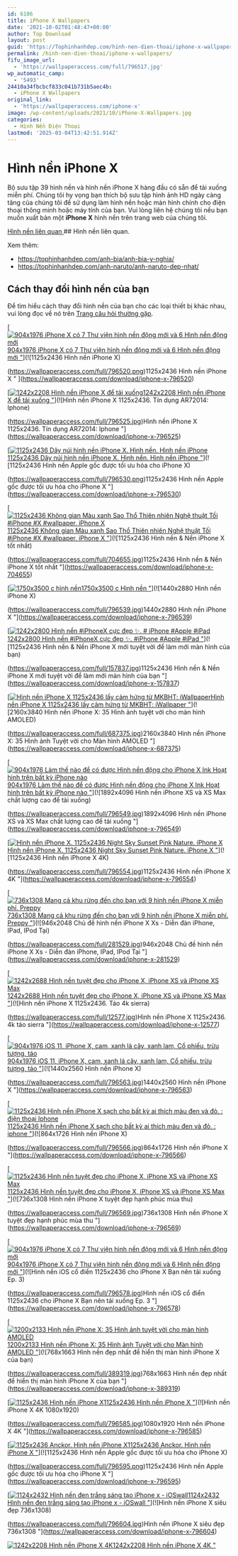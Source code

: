 ```yaml
---
id: 6106
title: iPhone X Wallpapers
date: '2021-10-02T01:48:47+00:00'
author: Top Download
layout: post
guid: 'https://Tophinhanhdep.com/hinh-nen-dien-thoai/iphone-x-wallpapers/'
permalink: /hinh-nen-dien-thoai/iphone-x-wallpapers/
fifu_image_url:
  - 'https://wallpaperaccess.com/full/796517.jpg'
wp_automatic_camp:
  - '5493'
24410a34fbcbcf833c041b731b5aec4b:
  - iPhone X Wallpapers
original_link:
  - 'https://wallpaperaccess.com/iphone-x'
image: /wp-content/uploads/2021/10/iPhone-X-Wallpapers.jpg
categories:
  - Hình Nền Điện Thoại
lastmod: '2025-03-04T13:42:51.914Z'
---
```

# Hình nền iPhone X

Bộ sưu tập 39 hình nền và hình nền iPhone X hàng đầu có sẵn để tải xuống miễn phí. Chúng tôi hy vọng bạn thích bộ sưu tập hình ảnh HD ngày càng tăng của chúng tôi để sử dụng làm hình nền hoặc màn hình chính cho điện thoại thông minh hoặc máy tính của bạn. Vui lòng liên hệ chúng tôi nếu bạn muốn xuất bản một **iPhone X** hình nền trên trang web của chúng tôi.

[Hình nền liên quan ](#related) ## Hình nền liên quan.

   
 Xem thêm:

   
- <https://tophinhanhdep.com/anh-bia/anh-bia-y-nghia/>
- <https://tophinhanhdep.com/anh-naruto/anh-naruto-dep-nhat/>

## Cách thay đổi hình nền của bạn

Để tìm hiểu cách thay đổi hình nền của bạn cho các loại thiết bị khác nhau, vui lòng đọc về nó trên [Trang câu hỏi thường gặp](https://tophinhanhdep.com/faq/).

  
[[![904x1976 iPhone X có 7 Thư viện hình nền động mới và 6 Hình nền động mới](https://wallpaperaccess.com/full/796517.jpg)904x1976 iPhone X có 7 Thư viện hình nền động mới và 6 Hình nền động mới "](https://wallpaperaccess.com/download/iphone-x-796517)](![1125x2436 Hình nền iPhone X)

(https://wallpaperaccess.com/full/796520.png)1125x2436 Hình nền iPhone X " ](https://wallpaperaccess.com/download/iphone-x-796520)

[[![1242x2208 Hình nền iPhone X để tải xuống](https://wallpaperaccess.com/full/276569.jpg)1242x2208 Hình nền iPhone X để tải xuống "](https://wallpaperaccess.com/download/iphone-x-276569)](![Hình nền iPhone X 1125x2436.  Tín dụng AR72014: Iphone)

(https://wallpaperaccess.com/full/796525.jpg)Hình nền iPhone X 1125x2436. Tín dụng AR72014: Iphone "](https://wallpaperaccess.com/download/iphone-x-796525)

[[![1125x2436 Dãy núi hình nền iPhone X.  Hình nền.  Hình nền iPhone](https://wallpaperaccess.com/full/796528.jpg)1125x2436 Dãy núi hình nền iPhone X. Hình nền. Hình nền iPhone "](https://wallpaperaccess.com/download/iphone-x-796528)](![1125x2436 Hình nền Apple gốc được tối ưu hóa cho iPhone X)

(https://wallpaperaccess.com/full/796530.png)1125x2436 Hình nền Apple gốc được tối ưu hóa cho iPhone X "](https://wallpaperaccess.com/download/iphone-x-796530)

[[![1125x2436 Không gian Màu xanh Sao Thổ Thiên nhiên Nghệ thuật Tối #iPhone #X #wallpaper.  iPhone X](https://wallpaperaccess.com/full/392965.jpg)1125x2436 Không gian Màu xanh Sao Thổ Thiên nhiên Nghệ thuật Tối #iPhone #X #wallpaper. iPhone X "](https://wallpaperaccess.com/download/iphone-x-392965)](![1125x2436 Hình nền & Nền iPhone X tốt nhất)

(https://wallpaperaccess.com/full/704655.jpg)1125x2436 Hình nền &amp; Nền iPhone X tốt nhất "](https://wallpaperaccess.com/download/iphone-x-704655)

[[![1750x3500 c hình nền](https://wallpaperaccess.com/full/796535.jpg)1750x3500 c Hình nền "](https://wallpaperaccess.com/download/iphone-x-796535)](![1440x2880 Hình nền iPhone X)

(https://wallpaperaccess.com/full/796539.jpg)1440x2880 Hình nền iPhone X "](https://wallpaperaccess.com/download/iphone-x-796539)

[[![1242x2800 Hình nền #iPhoneX cực đẹp ✨.  # iPhone #Apple #iPad](https://wallpaperaccess.com/full/796540.jpg)1242x2800 Hình nền #iPhoneX cực đẹp ✨. #iPhone #Apple #iPad "](https://wallpaperaccess.com/download/iphone-x-796540)](![1125x2436 Hình nền & Nền iPhone X mới tuyệt vời để làm mới màn hình của bạn)

(https://wallpaperaccess.com/full/157837.jpg)1125x2436 Hình nền &amp; Nền iPhone X mới tuyệt vời để làm mới màn hình của bạn "](https://wallpaperaccess.com/download/iphone-x-157837)

[[![Hình nền iPhone X 1125x2436 lấy cảm hứng từ MKBHT: iWallpaper](https://wallpaperaccess.com/full/796543.jpg)Hình nền iPhone X 1125x2436 lấy cảm hứng từ MKBHT: iWallpaper "](https://wallpaperaccess.com/download/iphone-x-796543)](![2160x3840 Hình nền iPhone X: 35 Hình ảnh tuyệt vời cho màn hình AMOLED)

(https://wallpaperaccess.com/full/687375.jpg)2160x3840 Hình nền iPhone X: 35 Hình ảnh Tuyệt vời cho Màn hình AMOLED "](https://wallpaperaccess.com/download/iphone-x-687375)

[[![904x1976 Làm thế nào để có được Hình nền động cho iPhone X Ink Hoạt hình trên bất kỳ iPhone nào](https://wallpaperaccess.com/full/796547.gif)904x1976 Làm thế nào để có được Hình nền động cho iPhone X Ink Hoạt hình trên bất kỳ iPhone nào "](https://wallpaperaccess.com/download/iphone-x-796547)](![1892x4096 Hình nền iPhone XS và XS Max chất lượng cao để tải xuống)

(https://wallpaperaccess.com/full/796549.jpg)1892x4096 Hình nền iPhone XS và XS Max chất lượng cao để tải xuống "](https://wallpaperaccess.com/download/iphone-x-796549)

[[![Hình nền iPhone X. 1125x2436 Night Sky Sunset Pink Nature.  iPhone X](https://wallpaperaccess.com/full/796552.jpg)Hình nền iPhone X. 1125x2436 Night Sky Sunset Pink Nature. iPhone X "](https://wallpaperaccess.com/download/iphone-x-796552)](![1125x2436 Hình nền iPhone X 4K)

(https://wallpaperaccess.com/full/796554.jpg)1125x2436 Hình nền iPhone X 4K "](https://wallpaperaccess.com/download/iphone-x-796554)

[[![736x1308 Mang cả khu rừng đến cho bạn với 9 hình nền iPhone X miễn phí.  Preppy](https://wallpaperaccess.com/full/796556.jpg)736x1308 Mang cả khu rừng đến cho bạn với 9 hình nền iPhone X miễn phí. Preppy "](https://wallpaperaccess.com/download/iphone-x-796556)](![946x2048 Chủ đề hình nền iPhone X Xs - Diễn đàn iPhone, IPad, IPod Tại)

(https://wallpaperaccess.com/full/281529.jpg)946x2048 Chủ đề hình nền iPhone X Xs - Diễn đàn iPhone, IPad, IPod Tại "](https://wallpaperaccess.com/download/iphone-x-281529)

[[![1242x2688 Hình nền tuyệt đẹp cho iPhone X, iPhone XS và iPhone XS Max](https://wallpaperaccess.com/full/796559.jpg)1242x2688 Hình nền tuyệt đẹp cho iPhone X, iPhone XS và iPhone XS Max "](https://wallpaperaccess.com/download/iphone-x-796559)](![Hình nền iPhone X 1125x2436.  Táo 4k sierra)

(https://wallpaperaccess.com/full/12577.jpg)Hình nền iPhone X 1125x2436. 4k táo sierra "](https://wallpaperaccess.com/download/iphone-x-12577)

[[![904x1976 iOS 11, iPhone X, cam, xanh lá cây, xanh lam, Cổ phiếu, trừu tượng, táo](https://wallpaperaccess.com/full/796562.jpg)904x1976 iOS 11, iPhone X, cam, xanh lá cây, xanh lam, Cổ phiếu, trừu tượng, táo "](https://wallpaperaccess.com/download/iphone-x-796562)](![1440x2560 Hình nền iPhone X)

(https://wallpaperaccess.com/full/796563.jpg)1440x2560 Hình nền iPhone X "](https://wallpaperaccess.com/download/iphone-x-796563)

[[![1125x2436 Hình nền iPhone X sạch cho bất kỳ ai thích màu đen và đỏ.  : điện thoại Iphone](https://wallpaperaccess.com/full/413997.jpg)1125x2436 Hình nền iPhone X sạch cho bất kỳ ai thích màu đen và đỏ. : iphone "](https://wallpaperaccess.com/download/iphone-x-413997)](![864x1726 Hình nền iPhone X)

(https://wallpaperaccess.com/full/796566.jpg)864x1726 Hình nền iPhone X "](https://wallpaperaccess.com/download/iphone-x-796566)

[[![1125x2436 Hình nền tuyệt đẹp cho iPhone X, iPhone XS và iPhone XS Max](https://wallpaperaccess.com/full/796567.jpg)1125x2436 Hình nền tuyệt đẹp cho iPhone X, iPhone XS và iPhone XS Max "](https://wallpaperaccess.com/download/iphone-x-796567)](![736x1308 Hình nền iPhone X tuyệt đẹp hạnh phúc mùa thu)

(https://wallpaperaccess.com/full/796569.jpg)736x1308 Hình nền iPhone X tuyệt đẹp hạnh phúc mùa thu "](https://wallpaperaccess.com/download/iphone-x-796569)

[[![904x1976 iPhone X có 7 Thư viện hình nền động mới và 6 Hình nền động mới](https://wallpaperaccess.com/full/796574.jpg)904x1976 iPhone X có 7 Thư viện hình nền động mới và 6 Hình nền động mới "](https://wallpaperaccess.com/download/iphone-x-796574)](![Hình nền iOS cổ điển 1125x2436 cho iPhone X Bạn nên tải xuống Ep.  3)

(https://wallpaperaccess.com/full/796578.jpg)Hình nền iOS cổ điển 1125x2436 cho iPhone X Bạn nên tải xuống Ep. 3 "](https://wallpaperaccess.com/download/iphone-x-796578)

[[![1200x2133 Hình nền iPhone X: 35 Hình ảnh tuyệt vời cho màn hình AMOLED](https://wallpaperaccess.com/full/796580.png)1200x2133 Hình nền iPhone X: 35 Hình ảnh Tuyệt vời cho Màn hình AMOLED "](https://wallpaperaccess.com/download/iphone-x-796580)](![768x1663 Hình nền đẹp nhất để hiển thị màn hình iPhone X của bạn)

(https://wallpaperaccess.com/full/389319.jpg)768x1663 Hình nền đẹp nhất để hiển thị màn hình iPhone X của bạn "](https://wallpaperaccess.com/download/iphone-x-389319)

[[![1125x2436 Hình nền iPhone X](https://wallpaperaccess.com/full/796583.png)1125x2436 Hình nền iPhone X "](https://wallpaperaccess.com/download/iphone-x-796583)](![Hình nền iPhone X 4K 1080x1920)

(https://wallpaperaccess.com/full/796585.jpg)1080x1920 Hình nền iPhone X 4K "](https://wallpaperaccess.com/download/iphone-x-796585)

[[![1125x2436 Anckor.  Hình nền iPhone X](https://wallpaperaccess.com/full/796590.jpg)1125x2436 Anckor. Hình nền iPhone X "](https://wallpaperaccess.com/download/iphone-x-796590)](![1125x2436 Hình nền Apple gốc được tối ưu hóa cho iPhone X)

(https://wallpaperaccess.com/full/796595.png)1125x2436 Hình nền Apple gốc được tối ưu hóa cho iPhone X "](https://wallpaperaccess.com/download/iphone-x-796595)

[[![1124x2432 Hình nền đen trắng sáng tạo iPhone x - iOSwall](https://wallpaperaccess.com/full/796597.jpg)1124x2432 Hình nền đen trắng sáng tạo iPhone x - iOSwall "](https://wallpaperaccess.com/download/iphone-x-796597)](![Hình nền iPhone X siêu đẹp 736x1308)

(https://wallpaperaccess.com/full/796604.jpg)Hình nền iPhone X siêu đẹp 736x1308 "](https://wallpaperaccess.com/download/iphone-x-796604)

[![1242x2208 Hình nền iPhone X 4K](https://wallpaperaccess.com/full/796609.jpg)1242x2208 Hình nền iPhone X 4K "](https://wallpaperaccess.com/download/iphone-x-796609)
